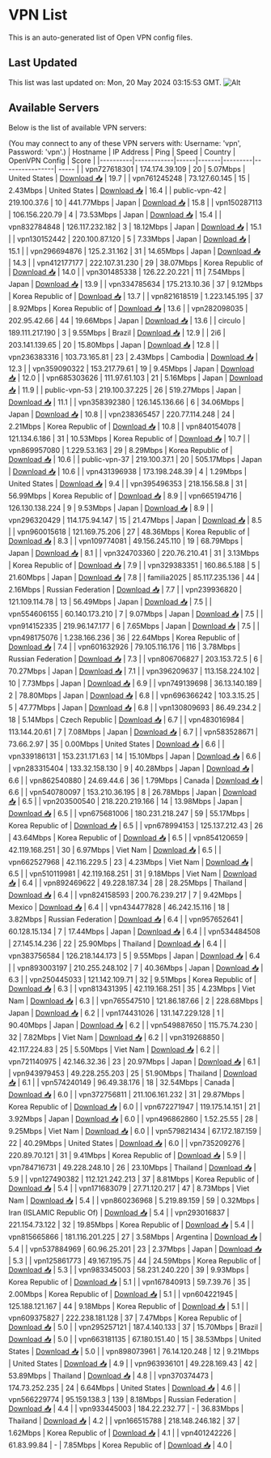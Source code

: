# VPN List

This is an auto-generated list of Open VPN config files.

## Last Updated

This list was last updated on: Mon, 20 May 2024 03:15:53 GMT.
![Alt](https://repobeats.axiom.co/api/embed/186b98318ef1479477931607c1ad7d823f12451f.svg "Repobeats analytics image")

## Available Servers

Below is the list of available VPN servers:

(You may connect to any of these VPN servers with: Username: 'vpn', Password: 'vpn'.)
| Hostname | IP Address | Ping | Speed | Country | OpenVPN Config | Score |
|----------|------------|------|-------|---------|----------------| ----- |
| vpn727618301 | 174.174.39.109 | 20 | 5.07Mbps | United States | [Download 📥](./configs/server_0_US.ovpn) | 19.7 |
| vpn761245248 | 73.127.60.145 | 15 | 2.43Mbps | United States | [Download 📥](./configs/server_1_US.ovpn) | 16.4 |
| public-vpn-42 | 219.100.37.6 | 10 | 441.77Mbps | Japan | [Download 📥](./configs/server_2_JP.ovpn) | 15.8 |
| vpn150287113 | 106.156.220.79 | 4 | 73.53Mbps | Japan | [Download 📥](./configs/server_3_JP.ovpn) | 15.4 |
| vpn832784848 | 126.117.232.182 | 3 | 18.12Mbps | Japan | [Download 📥](./configs/server_4_JP.ovpn) | 15.1 |
| vpn130152442 | 220.100.87.120 | 5 | 7.33Mbps | Japan | [Download 📥](./configs/server_5_JP.ovpn) | 15.1 |
| vpn296694876 | 125.2.31.162 | 31 | 14.65Mbps | Japan | [Download 📥](./configs/server_6_JP.ovpn) | 14.3 |
| vpn412177177 | 222.107.31.230 | 29 | 38.07Mbps | Korea Republic of | [Download 📥](./configs/server_7_KR.ovpn) | 14.0 |
| vpn301485338 | 126.22.20.221 | 11 | 7.54Mbps | Japan | [Download 📥](./configs/server_8_JP.ovpn) | 13.9 |
| vpn334785634 | 175.213.10.36 | 37 | 9.12Mbps | Korea Republic of | [Download 📥](./configs/server_9_KR.ovpn) | 13.7 |
| vpn821618519 | 1.223.145.195 | 37 | 8.92Mbps | Korea Republic of | [Download 📥](./configs/server_10_KR.ovpn) | 13.6 |
| vpn282098035 | 202.95.42.66 | 44 | 19.66Mbps | Japan | [Download 📥](./configs/server_11_JP.ovpn) | 13.6 |
| circulo | 189.111.217.190 | 3 | 9.55Mbps | Brazil | [Download 📥](./configs/server_12_BR.ovpn) | 12.9 |
| 2i6 | 203.141.139.65 | 20 | 15.80Mbps | Japan | [Download 📥](./configs/server_13_JP.ovpn) | 12.8 |
| vpn236383316 | 103.73.165.81 | 23 | 2.43Mbps | Cambodia | [Download 📥](./configs/server_14_KH.ovpn) | 12.3 |
| vpn359090322 | 153.217.79.61 | 19 | 9.45Mbps | Japan | [Download 📥](./configs/server_15_JP.ovpn) | 12.0 |
| vpn685303626 | 111.97.61.103 | 21 | 5.16Mbps | Japan | [Download 📥](./configs/server_16_JP.ovpn) | 11.9 |
| public-vpn-53 | 219.100.37.225 | 26 | 519.27Mbps | Japan | [Download 📥](./configs/server_17_JP.ovpn) | 11.1 |
| vpn358392380 | 126.145.136.66 | 6 | 34.06Mbps | Japan | [Download 📥](./configs/server_18_JP.ovpn) | 10.8 |
| vpn238365457 | 220.77.114.248 | 24 | 2.21Mbps | Korea Republic of | [Download 📥](./configs/server_19_KR.ovpn) | 10.8 |
| vpn840154078 | 121.134.6.186 | 31 | 10.53Mbps | Korea Republic of | [Download 📥](./configs/server_20_KR.ovpn) | 10.7 |
| vpn869957080 | 1.229.53.163 | 29 | 8.29Mbps | Korea Republic of | [Download 📥](./configs/server_21_KR.ovpn) | 10.6 |
| public-vpn-37 | 219.100.37.1 | 20 | 505.17Mbps | Japan | [Download 📥](./configs/server_22_JP.ovpn) | 10.6 |
| vpn431396938 | 173.198.248.39 | 4 | 1.29Mbps | United States | [Download 📥](./configs/server_23_US.ovpn) | 9.4 |
| vpn395496353 | 218.156.58.8 | 31 | 56.99Mbps | Korea Republic of | [Download 📥](./configs/server_24_KR.ovpn) | 8.9 |
| vpn665194716 | 126.130.138.224 | 9 | 9.53Mbps | Japan | [Download 📥](./configs/server_25_JP.ovpn) | 8.9 |
| vpn296320429 | 114.175.94.147 | 15 | 21.47Mbps | Japan | [Download 📥](./configs/server_26_JP.ovpn) | 8.5 |
| vpn960015618 | 121.169.75.206 | 27 | 48.36Mbps | Korea Republic of | [Download 📥](./configs/server_27_KR.ovpn) | 8.3 |
| vpn109774081 | 49.156.245.110 | 19 | 68.79Mbps | Japan | [Download 📥](./configs/server_28_JP.ovpn) | 8.1 |
| vpn324703360 | 220.76.210.41 | 31 | 3.13Mbps | Korea Republic of | [Download 📥](./configs/server_29_KR.ovpn) | 7.9 |
| vpn329383351 | 160.86.5.188 | 5 | 21.60Mbps | Japan | [Download 📥](./configs/server_30_JP.ovpn) | 7.8 |
| familia2025 | 85.117.235.136 | 44 | 2.16Mbps | Russian Federation | [Download 📥](./configs/server_31_RU.ovpn) | 7.7 |
| vpn239936820 | 121.109.114.78 | 13 | 56.49Mbps | Japan | [Download 📥](./configs/server_32_JP.ovpn) | 7.5 |
| vpn554606155 | 60.140.173.210 | 7 | 9.07Mbps | Japan | [Download 📥](./configs/server_33_JP.ovpn) | 7.5 |
| vpn914152335 | 219.96.147.177 | 6 | 7.65Mbps | Japan | [Download 📥](./configs/server_34_JP.ovpn) | 7.5 |
| vpn498175076 | 1.238.166.236 | 36 | 22.64Mbps | Korea Republic of | [Download 📥](./configs/server_35_KR.ovpn) | 7.4 |
| vpn601632926 | 79.105.116.176 | 116 | 3.78Mbps | Russian Federation | [Download 📥](./configs/server_36_RU.ovpn) | 7.3 |
| vpn806706827 | 203.153.72.5 | 6 | 70.27Mbps | Japan | [Download 📥](./configs/server_37_JP.ovpn) | 7.1 |
| vpn396209637 | 113.158.224.102 | 10 | 7.73Mbps | Japan | [Download 📥](./configs/server_38_JP.ovpn) | 6.9 |
| vpn749139698 | 36.13.140.189 | 2 | 78.80Mbps | Japan | [Download 📥](./configs/server_39_JP.ovpn) | 6.8 |
| vpn696366242 | 103.3.15.25 | 5 | 47.77Mbps | Japan | [Download 📥](./configs/server_40_JP.ovpn) | 6.8 |
| vpn130809693 | 86.49.234.2 | 18 | 5.14Mbps | Czech Republic | [Download 📥](./configs/server_41_CZ.ovpn) | 6.7 |
| vpn483016984 | 113.144.20.61 | 7 | 7.08Mbps | Japan | [Download 📥](./configs/server_42_JP.ovpn) | 6.7 |
| vpn583528671 | 73.66.2.97 | 35 | 0.00Mbps | United States | [Download 📥](./configs/server_43_US.ovpn) | 6.6 |
| vpn339186131 | 153.231.171.63 | 14 | 15.10Mbps | Japan | [Download 📥](./configs/server_44_JP.ovpn) | 6.6 |
| vpn283315404 | 133.32.158.130 | 9 | 40.28Mbps | Japan | [Download 📥](./configs/server_45_JP.ovpn) | 6.6 |
| vpn862540880 | 24.69.44.6 | 36 | 1.79Mbps | Canada | [Download 📥](./configs/server_46_CA.ovpn) | 6.6 |
| vpn540780097 | 153.210.36.195 | 8 | 26.78Mbps | Japan | [Download 📥](./configs/server_47_JP.ovpn) | 6.5 |
| vpn203500540 | 218.220.219.166 | 14 | 13.98Mbps | Japan | [Download 📥](./configs/server_48_JP.ovpn) | 6.5 |
| vpn675681006 | 180.231.218.247 | 59 | 55.17Mbps | Korea Republic of | [Download 📥](./configs/server_49_KR.ovpn) | 6.5 |
| vpn678994153 | 125.137.212.43 | 26 | 43.64Mbps | Korea Republic of | [Download 📥](./configs/server_50_KR.ovpn) | 6.5 |
| vpn854120659 | 42.119.168.251 | 30 | 6.97Mbps | Viet Nam | [Download 📥](./configs/server_51_VN.ovpn) | 6.5 |
| vpn662527968 | 42.116.229.5 | 23 | 4.23Mbps | Viet Nam | [Download 📥](./configs/server_52_VN.ovpn) | 6.5 |
| vpn510119981 | 42.119.168.251 | 31 | 9.18Mbps | Viet Nam | [Download 📥](./configs/server_53_VN.ovpn) | 6.4 |
| vpn892469622 | 49.228.187.34 | 28 | 28.25Mbps | Thailand | [Download 📥](./configs/server_54_TH.ovpn) | 6.4 |
| vpn824158593 | 200.76.239.217 | 7 | 9.42Mbps | Mexico | [Download 📥](./configs/server_55_MX.ovpn) | 6.4 |
| vpn434477828 | 46.242.15.116 | 18 | 3.82Mbps | Russian Federation | [Download 📥](./configs/server_56_RU.ovpn) | 6.4 |
| vpn957652641 | 60.128.15.134 | 7 | 17.44Mbps | Japan | [Download 📥](./configs/server_57_JP.ovpn) | 6.4 |
| vpn534484508 | 27.145.14.236 | 22 | 25.90Mbps | Thailand | [Download 📥](./configs/server_58_TH.ovpn) | 6.4 |
| vpn383756584 | 126.218.144.173 | 5 | 9.55Mbps | Japan | [Download 📥](./configs/server_59_JP.ovpn) | 6.4 |
| vpn893003197 | 210.255.248.102 | 7 | 40.36Mbps | Japan | [Download 📥](./configs/server_60_JP.ovpn) | 6.3 |
| vpn250445033 | 121.142.109.71 | 32 | 9.51Mbps | Korea Republic of | [Download 📥](./configs/server_61_KR.ovpn) | 6.3 |
| vpn813431395 | 42.119.168.251 | 35 | 4.23Mbps | Viet Nam | [Download 📥](./configs/server_62_VN.ovpn) | 6.3 |
| vpn765547510 | 121.86.187.66 | 2 | 228.68Mbps | Japan | [Download 📥](./configs/server_63_JP.ovpn) | 6.2 |
| vpn174431026 | 131.147.229.128 | 1 | 90.40Mbps | Japan | [Download 📥](./configs/server_64_JP.ovpn) | 6.2 |
| vpn549887650 | 115.75.74.230 | 32 | 7.82Mbps | Viet Nam | [Download 📥](./configs/server_65_VN.ovpn) | 6.2 |
| vpn319268850 | 42.117.224.83 | 25 | 5.50Mbps | Viet Nam | [Download 📥](./configs/server_66_VN.ovpn) | 6.2 |
| vpn721140975 | 42.146.32.36 | 23 | 20.97Mbps | Japan | [Download 📥](./configs/server_67_JP.ovpn) | 6.1 |
| vpn943979453 | 49.228.255.203 | 25 | 51.90Mbps | Thailand | [Download 📥](./configs/server_68_TH.ovpn) | 6.1 |
| vpn574240149 | 96.49.38.176 | 18 | 32.54Mbps | Canada | [Download 📥](./configs/server_69_CA.ovpn) | 6.0 |
| vpn372756811 | 211.106.161.232 | 31 | 29.87Mbps | Korea Republic of | [Download 📥](./configs/server_70_KR.ovpn) | 6.0 |
| vpn672271947 | 119.175.14.151 | 21 | 3.92Mbps | Japan | [Download 📥](./configs/server_71_JP.ovpn) | 6.0 |
| vpn496862860 | 1.52.25.55 | 28 | 9.25Mbps | Viet Nam | [Download 📥](./configs/server_72_VN.ovpn) | 6.0 |
| vpn579821434 | 67.172.187.159 | 22 | 40.29Mbps | United States | [Download 📥](./configs/server_73_US.ovpn) | 6.0 |
| vpn735209276 | 220.89.70.121 | 31 | 9.41Mbps | Korea Republic of | [Download 📥](./configs/server_74_KR.ovpn) | 5.9 |
| vpn784716731 | 49.228.248.10 | 26 | 23.10Mbps | Thailand | [Download 📥](./configs/server_75_TH.ovpn) | 5.9 |
| vpn127490382 | 112.121.242.213 | 37 | 8.81Mbps | Korea Republic of | [Download 📥](./configs/server_76_KR.ovpn) | 5.4 |
| vpn171683079 | 27.71.120.217 | 47 | 8.73Mbps | Viet Nam | [Download 📥](./configs/server_77_VN.ovpn) | 5.4 |
| vpn860236968 | 5.219.89.159 | 59 | 0.32Mbps | Iran (ISLAMIC Republic Of) | [Download 📥](./configs/server_78_IR.ovpn) | 5.4 |
| vpn293016837 | 221.154.73.122 | 32 | 19.85Mbps | Korea Republic of | [Download 📥](./configs/server_79_KR.ovpn) | 5.4 |
| vpn815665866 | 181.116.201.225 | 27 | 3.58Mbps | Argentina | [Download 📥](./configs/server_80_AR.ovpn) | 5.4 |
| vpn537884969 | 60.96.25.201 | 23 | 2.37Mbps | Japan | [Download 📥](./configs/server_81_JP.ovpn) | 5.3 |
| vpn125861773 | 49.167.195.75 | 44 | 24.59Mbps | Korea Republic of | [Download 📥](./configs/server_82_KR.ovpn) | 5.3 |
| vpn983345003 | 58.231.240.220 | 39 | 9.93Mbps | Korea Republic of | [Download 📥](./configs/server_83_KR.ovpn) | 5.1 |
| vpn167840913 | 59.7.39.76 | 35 | 2.00Mbps | Korea Republic of | [Download 📥](./configs/server_84_KR.ovpn) | 5.1 |
| vpn604221945 | 125.188.121.167 | 44 | 9.18Mbps | Korea Republic of | [Download 📥](./configs/server_85_KR.ovpn) | 5.1 |
| vpn609375827 | 222.238.181.128 | 37 | 7.47Mbps | Korea Republic of | [Download 📥](./configs/server_86_KR.ovpn) | 5.0 |
| vpn295257121 | 187.4.140.133 | 37 | 15.70Mbps | Brazil | [Download 📥](./configs/server_87_BR.ovpn) | 5.0 |
| vpn663181135 | 67.180.151.40 | 15 | 38.53Mbps | United States | [Download 📥](./configs/server_88_US.ovpn) | 5.0 |
| vpn898073961 | 76.14.120.248 | 12 | 9.21Mbps | United States | [Download 📥](./configs/server_89_US.ovpn) | 4.9 |
| vpn963936101 | 49.228.169.43 | 42 | 53.89Mbps | Thailand | [Download 📥](./configs/server_90_TH.ovpn) | 4.8 |
| vpn370374473 | 174.73.252.235 | 24 | 6.64Mbps | United States | [Download 📥](./configs/server_91_US.ovpn) | 4.6 |
| vpn566229774 | 95.159.138.3 | 139 | 8.18Mbps | Russian Federation | [Download 📥](./configs/server_92_RU.ovpn) | 4.4 |
| vpn933445003 | 184.22.232.77 | - | 36.83Mbps | Thailand | [Download 📥](./configs/server_93_TH.ovpn) | 4.2 |
| vpn166515788 | 218.148.246.182 | 37 | 1.62Mbps | Korea Republic of | [Download 📥](./configs/server_94_KR.ovpn) | 4.1 |
| vpn401242226 | 61.83.99.84 | - | 7.85Mbps | Korea Republic of | [Download 📥](./configs/server_95_KR.ovpn) | 4.0 |
